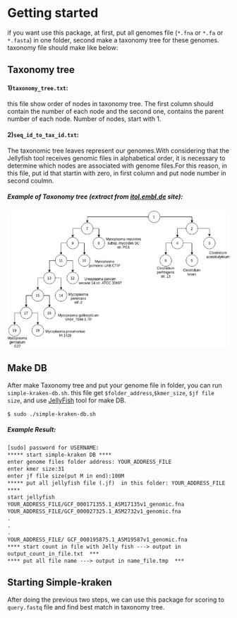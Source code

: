 # Getting started

if you want use this package, at first, put all genomes file (`*.fna` or `*.fa` or `*.fasta`) in one folder, second make a taxonomy tree for these genomes. taxonomy file should make like below:


## Taxonomy tree

#### 1)`taxonomy_tree.txt`: 
this file show order of nodes in taxonomy tree. The first column should contain the number of each node and the second one, contains the parent number of each node. Number of nodes, start with 1. 

#### 2)`seq_id_to_tax_id.txt`:
The taxonomic tree leaves represent our genomes.With considering that the Jellyfish tool receives genomic files in alphabetical order, it is necessary to determine which nodes are associated with genome files.For this reason, in this file, put id that startin with zero, in first column and put node number in second coulmn.

##### Example of Taxonomy tree (extract from [itol.embl.de](https://itol.embl.de/itol.cgi) site):
![TaX tree](https://github.com/SepidehM/simple_kraken/blob/master/doc/taxonomy-tree.png)

## Make DB 
After make Taxonomy tree and put your genome file in folder, you can run `simple-kraken-db.sh`. this file get `$folder_address`,`$kmer_size`, `$jf file size`, and use [JellyFish](https://github.com/gmarcais/Jellyfish/tree/master/doc) tool for make DB.

```
$ sudo ./simple-kraken-db.sh
```
##### Example Result:
```
[sudo] password for USERNAME: 
***** start simple-kraken DB ****
enter genome files folder address: YOUR_ADDRESS_FILE
enter kmer size:31
enter jf file size(put M in end):100M
***** put all jellyfish file (.jf)  in this folder: YOUR_ADDRESS_FILE ****
start jellyfish
YOUR_ADDRESS_FILE/GCF_000171355.1_ASM17135v1_genomic.fna
YOUR_ADDRESS_FILE/GCF_000027325.1_ASM2732v1_genomic.fna
.
.
.
YOUR_ADDRESS_FILE/ GCF_000195875.1_ASM19587v1_genomic.fna
**** start count in file with Jelly fish ---> output in output_count_in_file.txt  ***
**** put all file name ---> output in name_file.tmp  ***
```

## Starting Simple-kraken
After doing the previous two steps, we can use this package for scoring to `query.fastq` file and find best match in taxonomy tree.

